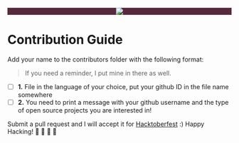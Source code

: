 
<p align="center" style="background-color: #57283e;"><img src="https://hacktoberfest.digitalocean.com/assets/logo-hacktoberfest-658b5aa2bd34e782d29c40bf6afbdff00f20fe1328efa6da17743878ba8db66f.png"></p>

# **Contribution Guide**
Add your name to the contributors folder with the following format:
> If you need a reminder, I put mine in there as well.


- [ ] **1.** File in the language of your choice, put your github ID in the file name somewhere
- [ ] **2.** You need to print a message with your github username and the type of open source projects you are interested in!

Submit a pull request and I will accept it for [Hacktoberfest](https://hacktoberfest.digitalocean.com/) :) Happy Hacking! :ghost: :jack_o_lantern: :candy: :beer:
